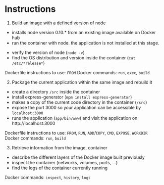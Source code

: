# Instructions

1. Build an image with a defined version of node

* installs node version 0.10.* from an existing image available on Docker hub
* run the container with node. the application is not installed at this stage.
- verify the version of node (`node -v`)
- find the OS distribution and version inside the container (`cat /etc/*release*`)

Dockerfile instructions to use: `FROM`
Docker commands: `run`, `exec`, `build`

2. Package the current application within the same image and rebuild it

* create a directory `/src` inside the container
* install express-generator (`npm install express-generator`)
* makes a copy of the current code directory in the container (`/src`)
* expose the port 3000 so your application can be accessible by `localhost:3000`
* runs the application (`app/bin/www`) and visit the application on http://localhost:3000

Dockerfile instructions to use: `FROM`, `RUN`, `ADD`/`COPY`, `CMD`, `EXPOSE`, `WORKDIR`
Docker commands: `run`, `build`

3. Retrieve information from the image, container

* describe the different layers of the Docker image built previously
* inspect the container (networks, volumes, ports, ...)
* find the logs of the container currently running

Docker commands: `inspect`, `history`, `logs`
